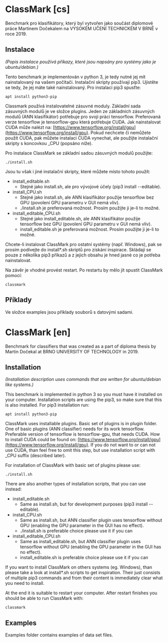 # ClassMark [cs]
Benchmark pro klasifikátory, který byl vytvořen jako součást diplomové práce Martinem Dočekalem na VYSOKÉM UČENÍ TECHNICKÉM V BRNĚ v roce 2019.
## Instalace
<i>(Popis instalace používá příkazy, které jsou napsány pro systémy jako je ubuntu/debian.)</i>

Tento benchmark je implementován v python 3, je tedy nutné jej mít nainstalovaný na vašem počítači.  Instalační skripty používají pip3. Ujistěte se tedy, že jej máte také nainstalovaný. Pro instalaci pip3 spusťte:
	
	apt install python3-pip

Classmark používá instalovatelné zásuvné moduly. Základní sada zásuvných modulů je ve složce plugins. Jeden ze základních zásuvných modulů (ANN klasifikátor) potřebuje pro svoji práci tensorflow. Preferovaná verze tensorflow je tensorflow-gpu která potřebuje CUDA. Jak nainstalovat CUDA může nalézt na: [https://www.tensorflow.org/install/gpu](https://www.tensorflow.org/install/gpu). Pokud nechcete či nemůžete použít CUDA, pak můžete instalaci CUDA vynechat, ale použijte instalační skripty s koncovkou _CPU (popsáno níže).

Pro instalace ClassMark se základní sadou zásuvných modulů použijte:

	./install.sh

Jsou tu však i jiné instalační skripty, které můžete místo tohoto použít:

* install_editable.sh
  * Stejné jako install.sh, ale pro vývojové účely (pip3 install --editable).
* install_CPU.sh
  * Stejné jako install.sh, ale ANN klasifikátor použije tensorflow bez GPU (povolení GPU parametru v GUI nemá vliv). 
  * ./install.sh je preferovaná možnost. Prosím použijte ji je-li to možné.
* install_editable_CPU.sh
  * Stejné jako install_editable.sh, ale ANN klasifikátor použije tensorflow bez GPU (povolení GPU parametru v GUI nemá vliv). 
  * install_editable.sh je preferovaná možnost. Prosím použijte ji je-li to možné.

Chcete-li instalovat ClassMark pro ostatní systémy (např. Windows), pak se prosím podívejte do install*.sh skriptů pro získání inspirace. Skládají se pouze z několika pip3 příkazů a z jejich obsahu je hned jasné co je potřeba nainstalovat.


Na závěr je vhodné provést restart. Po restartu by mělo jít spustit ClassMark pomocí:

	classmark

## Příklady
Ve složce examples jsou příklady souborů s datovými sadami.

# ClassMark [en]
Benchmark for classifiers that was created as a part of diploma thesis by Martin Dočekal at BRNO UNIVERSITY OF TECHNOLOGY in 2019. 
## Installation
<i>(Installation description uses commands that are written for ubuntu/debian like systems.)</i>

This benchmark is implemented in python 3 so you must have it installed on your computer. Installation scripts are using the pip3, so make sure that this is also installed. For pip3 installation run:
	
	apt install python3-pip

ClassMark uses installable plugins. Basic set of plugins is in plugin folder. One of basic plugins (ANN classifier) needs for its work tensorflow. Preferable version of tensorflow is tensorflow-gpu, that needs CUDA. How to install CUDA could be found on: [https://www.tensorflow.org/install/gpu](https://www.tensorflow.org/install/gpu). If you do not want to or can not use CUDA, than feel free to omit this step, but use installation script with _CPU suffix (described later).

For installation of ClassMark with basic set of plugins please use:

	./install.sh

There are also another types of installation scripts, that you can use instead:

* install_editable.sh
  * Same as install.sh, but for development purposes (pip3 install --editable).
* install_CPU.sh
  * Same as install.sh, but ANN classifier plugin uses tensorflow without GPU (enabling the GPU parameter in the GUI has no effect). 
  * ./install.sh is preferable choice please use it if you can
* install_editable_CPU.sh
  * Same as install_editable.sh, but ANN classifier plugin uses tensorflow without GPU (enabling the GPU parameter in the GUI has no effect).
  * install_editable.sh is preferable choice please use it if you can

If you want to install ClassMark on others systems (eg. Windows), than please take a look at install*.sh scripts to get inspiration. Their just consists of multiple pip3 commands and from their content is immediately clear what you need to install.

At the end it is suitable to restart your computer. After restart finishes you should be able to run ClassMark with:

	classmark
	
## Examples
Examples folder contains examples of data set files.